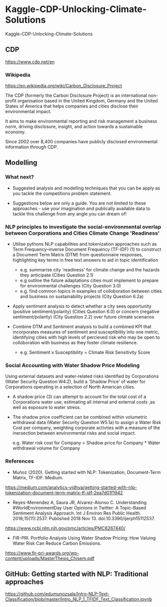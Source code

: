 # Kaggle-CDP-Unlocking-Climate-Solutions
Kaggle-CDP-Unlocking-Climate-Solutions

## CDP
https://www.cdp.net/en

### Wikipedia
https://en.wikipedia.org/wiki/Carbon_Disclosure_Project

The CDP (formerly the Carbon Disclosure Project) is an international non-profit organisation based in the United Kingdom, Germany and the United States of America that helps companies and cities disclose their environmental impact. 

It aims to make environmental reporting and risk management a business norm, driving disclosure, insight, and action towards a sustainable economy.

Since 2002 over 8,400 companies have publicly disclosed environmental information through CDP.

## Modelling
### What next?
- Suggested analysis and modelling techniques that you can be apply as you tackle the competitions problem statement.

- Suggestions below are only a guide. You are not limited to these approaches - use your imagination and publically available data to tackle this challenge from any angle you can dream of!

### NLP principles to investigate the social-environmental overlap between Corporations and Cities Climate Change 'Readiness'

- Utilise pythons NLP capabilities and tokenization approaches such as Term Frequency–inverse Document Frequency (TF-IDF) (1) to construct a Document Term Matrix (DTM) from questionnaire responses, highlighting key terms in free text answers to aid in topic identification

    - e.g. summarise city 'readiness' for climate change and the hazards they anticipate (Cities Question 2.1)
    - e.g outline the future adaptations cities must implement to prepare for environmental challenges (City Question 3.0)
    - e.g. find common topics in examples of colloboration between cities and business on sustainability projects (City Question 6.2a)

- Apply sentiment analysis to detect whether a city sees opportunity (positive sentiment/polarity) (Cities Question 6.0) or concern (negative sentiment/polarity) (City Question 2.2) over future climate scenarios

- Combine DTM and Sentiment analysis to build a combined KPI that incorporates measures of sentiment and susceptibility into one metric, identifying cities with high levels of percieved risk who may be open to colloboration with business as they foster climate resilience.

    - e.g. Sentiment x Susceptibility  = Climate Risk Sensitivity Score

### Social Accounting with Water Shadow Price Modeling

Using external datasets and water-related risks identified by Corporations (Water Security Question W4.2), build a 'Shadow Price' of water for Corporations operating in a selection of North American cities.

- A shadow price (3) can attempt to account for the total cost of a Corporations water use, estimating all internal and external costs ,as well as exposure to water stress.

- The shadow price coefficient can be combined within volumetric withdrawal data (Water Security Question W5.1a) to assign a Water Risk Cost per company, weighting corporate activties with a measure of the inersection between environmental risks and social impact.

    e.g. Water risk cost for Company = Shadow price for Company * Water withdrawal volume for Company


### References

- Muñoz (2020). Getting started with NLP: Tokenization, Document-Term Matrix, TF-IDF. Medium. 

https://medium.com/analytics-vidhya/getting-started-with-nlp-tokenization-document-term-matrix-tf-idf-2ea7d01f1942

- Reyes-Menendez A, Saura JR, Alvarez-Alonso C. Understanding #WorldEnvironmentDay User Opinions in Twitter: A Topic-Based Sentiment Analysis Approach. Int J Environ Res Public Health. 2018;15(11):2537. Published 2018 Nov 13. doi:10.3390/ijerph15112537. 

https://www.ncbi.nlm.nih.gov/pmc/articles/PMC6267440/

- FIR-PRI. Portfolio Analysis Using Water Shadow Pricing: How Valuing Water Risk Can Reduce Carbon Emissions. 

https://www.fir-pri-awards.org/wp-content/uploads/MasterThesis_Chisem.pdf


## GitHub: Getting started with NLP: Traditional approaches
https://github.com/edumunozsala/Intro-NLP-Text-Classification/blob/master/Intro_NLP_1_TFIDF_Text_Classification.ipynb

